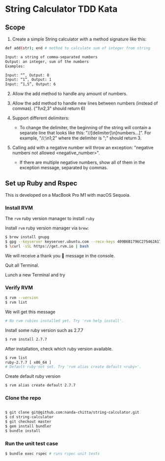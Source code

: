 # String Calculator TDD Kata

## Scope

1. Create a simple String calculator with a method signature like this:
```sh
def add(str); end # method to calculate sum of integer from string

Input: a string of comma-separated numbers
Output: an integer, sum of the numbers
Examples:

Input: “”, Output: 0
Input: “1”, Output: 1
Input: “1,5”, Output: 6

```
2. Allow the add method to handle any amount of numbers.

3. Allow the add method to handle new lines between numbers (instead of commas). ("1\n2,3" should return 6)

4. Support different delimiters:
   * To change the delimiter, the beginning of the string will contain a separate line that looks like this: "//[delimiter]\n[numbers…]". For example, "//;\n1;2" where the delimiter is ";" should return 3.

5. Calling add with a negative number will throw an exception: "negative numbers not allowed <negative_number>".
   * If there are multiple negative numbers, show all of them in the exception message, separated by commas.


## Set up Ruby and Rspec

This is developed on a MacBook Pro M1 with macOS Sequoia.

### Install RVM

The `rvm` ruby version manager to install `ruby`

Install `rvm` ruby version manager via `brew`:

```sh
$ brew install gnupg
$ gpg --keyserver keyserver.ubuntu.com --recv-keys 409B6B1796C275462A1703113804BB82D39DC0E3 7D2BAF1CF37B13E2069D6956105BD0E739499BDB
$ \curl -sSL https://get.rvm.io | bash
```
We will receive a thank you 🙏 message in the console.

Quit all Terminal.

Lunch a new Terminal and try

### Verify RVM

```sh
$ rvm --version
$ rvm list
```
We will get this message

```sh
# No rvm rubies installed yet. Try 'rvm help install'.
```
Install some ruby version such as 2.7.7

```sh
$ rvm install 2.7.7
```
After installation, check which ruby version available.

```sh
$ rvm list
ruby-2.7.7 [ x86_64 ]
# Default ruby not set. Try 'rvm alias create default <ruby>'.
```

Create default ruby version

```sh
$ rvm alias create default 2.7.7
```
### Clone the repo

```sh

$ git clone git@github.com:nanda-chitta/string-calculator.git
$ cd string-calculator
$ git checkout master
$ gem install bundler
$ bundle install
```
### Run the unit test case

```sh
$ bundle exec rspec # runs rspec unit tests
```
